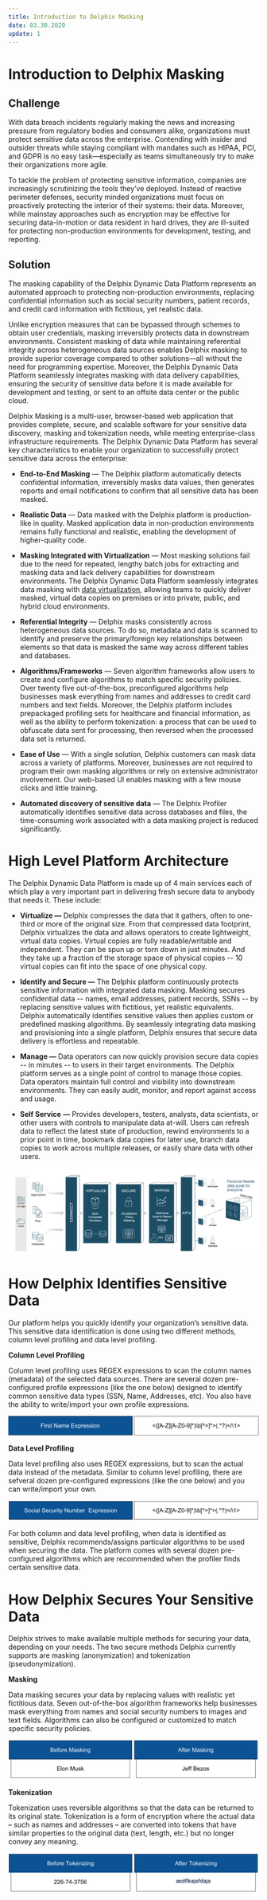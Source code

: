 ```yaml
---
title: Introduction to Delphix Masking
date: 03.30.2020
update: 1
---
```


# Introduction to Delphix Masking 

## Challenge

With data breach incidents regularly making the news and increasing
pressure from regulatory bodies and consumers alike, organizations must
protect sensitive data across the enterprise. Contending with insider
and outsider threats while staying compliant with mandates such as
HIPAA, PCI, and GDPR is no easy task—especially as teams simultaneously
try to make their organizations more agile.

To tackle the problem of protecting sensitive information, companies are
increasingly scrutinizing the tools they’ve deployed. Instead of
reactive perimeter defenses, security minded organizations must focus on
proactively protecting the interior of their systems: their data.
Moreover, while mainstay approaches such as encryption may be effective
for securing data-in-motion or data resident in hard drives, they are
ill-suited for protecting non-production environments for development,
testing, and reporting.

## Solution

The masking capability of the Delphix Dynamic Data Platform represents
an automated approach to protecting non-production environments,
replacing confidential information such as social security numbers,
patient records, and credit card information with fictitious, yet
realistic data.

Unlike encryption measures that can be bypassed through schemes to
obtain user credentials, masking irreversibly protects data in
downstream environments. Consistent masking of data while maintaining
referential integrity across heterogeneous data sources enables Delphix
masking to provide superior coverage compared to other solutions—all
without the need for programming expertise. Moreover, the Delphix
Dynamic Data Platform seamlessly integrates masking with data delivery 
capabilities, ensuring the security of sensitive data before it is made 
available for development and testing, or sent to an offsite data center 
or the public cloud.

Delphix Masking is a multi-user, browser-based web application that
provides complete, secure, and scalable software for your sensitive data
discovery, masking and tokenization needs, while meeting
enterprise-class infrastructure requirements. The Delphix Dynamic Data
Platform has several key characteristics to enable your organization to
successfully protect sensitive data across the enterprise:

  - **End-to-End Masking** — The Delphix platform automatically detects
    confidential information, irreversibly masks data values, then
    generates reports and email notifications to confirm that all sensitive 
    data has been masked.

  - **Realistic Data** — Data masked with the Delphix platform is
    production-like in quality. Masked application data in
    non-production environments remains fully functional and realistic,
    enabling the development of higher-quality code.

  - **Masking Integrated with Virtualization** — Most masking solutions
    fail due to the need for repeated, lengthy batch jobs for extracting
    and masking data and lack delivery capabilities for downstream
    environments. The Delphix Dynamic Data Platform seamlessly
    integrates data masking with [<span class="underline">data
    virtualization</span>](https://docs.delphix.com/docs/introduction/database-virtualization-with-delphix),
    allowing teams to quickly deliver masked, virtual data copies on
    premises or into private, public, and hybrid cloud environments.

  - **Referential Integrity** — Delphix masks consistently across
    heterogeneous data sources. To do so, metadata and data is scanned
    to identify and preserve the primary/foreign key relationships
    between elements so that data is masked the same way across
    different tables and databases.

  - **Algorithms/Frameworks** — Seven algorithm frameworks allow users 
    to create and configure algorithms to match specific security policies.
    Over twenty five out-of-the-box, preconfigured algorithms help businesses
    mask everything from names and addresses to credit card numbers and text 
    fields. Moreover, the Delphix platform includes prepackaged profiling 
    sets for healthcare and financial information, as well as the ability 
    to perform tokenization: a process that can be used to obfuscate data 
    sent for processing, then reversed when the processed data set is 
    returned.

  - **Ease of Use** — With a single solution, Delphix customers can mask
    data across a variety of platforms. Moreover, businesses are not
    required to program their own masking algorithms or rely on
    extensive administrator involvement. Our web-based UI enables
    masking with a few mouse clicks and little training.

<!-- end list -->

  - **Automated discovery of sensitive data** — The Delphix Profiler
    automatically identifies sensitive data across databases and files,
    the time-consuming work associated with a data masking project is
    reduced significantly.

# High Level Platform Architecture 

The Delphix Dynamic Data Platform is made up of 4 main services each of
which play a very important part in delivering fresh secure data to
anybody that needs it. These include:

  - **Virtualize —** Delphix compresses the data that it gathers, often to
    one-third or more of the original size. From that compressed data 
    footprint, Delphix virtualizes the data and allows operators to create
    lightweight, virtual data copies. Virtual copies are fully
    readable/writable and independent. They can be spun up or torn down
    in just minutes. And they take up a fraction of the storage space of
    physical copies -- 10 virtual copies can fit into the space of one
    physical copy.

  - **Identify and Secure —** The Delphix platform continuously protects sensitive
    information with integrated data masking. Masking secures
    confidential data -- names, email addresses, patient records, SSNs
    -- by replacing sensitive values with fictitious, yet realistic
    equivalents. Delphix automatically identifies sensitive values then
    applies custom or predefined masking algorithms. By seamlessly
    integrating data masking and provisioning into a single platform,
    Delphix ensures that secure data delivery is effortless and
    repeatable.

  - **Manage —** Data operators can now quickly provision secure data
    copies -- in minutes -- to users in their target environments. The
    Delphix platform serves as a single point of control to manage those
    copies. Data operators maintain full control and visibility into
    downstream environments. They can easily audit, monitor, and report
    against access and usage.

  - **Self Service** **—** Provides developers, testers, analysts, data
    scientists, or other users with controls to manipulate data at-will.
    Users can refresh data to reflect the latest state of production,
    rewind environments to a prior point in time, bookmark data copies
    for later use, branch data copies to work across multiple releases,
    or easily share data with other users.

![](./media/image1.png)

# How Delphix Identifies Sensitive Data 

Our platform helps you quickly identify your organization’s sensitive data. This sensitive data identification is done using two different methods, column level profiling and data level profiling.

**Column Level Profiling**

Column level profiling uses REGEX expressions to scan the column names
(metadata) of the selected data sources. There are several dozen
pre-configured profile expressions (like the one below) designed to
identify common sensitive data types (SSN, Name, Addresses, etc). You
also have the ability to write/import your own profile expressions.

![](./media/image2.png)

**Data Level Profiling**

Data level profiling also uses REGEX expressions, but to scan the actual
data instead of the metadata. Similar to column level profiling, there
are sefveral dozen pre-configured expressions (like the one below) and
you can write/import your own.

![](./media/image3.png)

For both column and data level profiling, when data is identified as
sensitive, Delphix recommends/assigns particular algorithms to be used
when securing the data. The platform comes with several dozen
pre-configured algorithms which are recommended when the profiler finds
certain sensitive data.

# How Delphix Secures Your Sensitive Data

Delphix strives to make available multiple methods for securing your
data, depending on your needs. The two secure methods Delphix currently
supports are masking (anonymization) and tokenization
(pseudonymization).

**Masking**

Data masking secures your data by replacing values with realistic yet
fictitious data. Seven out-of-the-box algorithm frameworks help
businesses mask everything from names and social security numbers to
images and text fields. Algorithms can also be configured or customized
to match specific security policies.

![](./media/image4.png)

**Tokenization**

Tokenization uses reversible algorithms so that the data can be returned
to its original state. Tokenization is a form of encryption where the
actual data – such as names and addresses – are converted into tokens
that have similar properties to the original data (text, length, etc.)
but no longer convey any meaning.

![](./media/image5.png)
